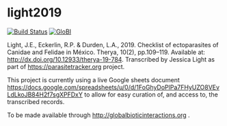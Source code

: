# light2019
[![Build Status](https://travis-ci.org/globalbioticinteractions/light2019.svg)](https://travis-ci.org/globalbioticinteractions/light2019) [![GloBI](http://api.globalbioticinteractions.org/interaction.svg?accordingTo=globi:globalbioticinteractions/light2019)](http://globalbioticinteractions.org/?accordingTo=globi:globalbioticinteractions/light2019)

Light, J.E., Eckerlin, R.P. & Durden, L.A., 2019. Checklist of ectoparasites of Canidae and Felidae in México. Therya, 10(2), pp.109–119. Available at: http://dx.doi.org/10.12933/therya-19-784. Transcribed by Jessica Light as part of https://parasitetracker.org project. 

This project is currently using a live Google sheets document https://docs.google.com/spreadsheets/u/0/d/1FoGhyDoPlPa7FHyUZO8VEvLdLkoJB84H2f7sgXPFDxY to allow for easy curation of, and access to, the transcribed records.

To be made available through http://globalbioticinteractions.org .
